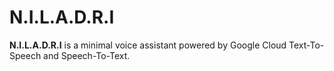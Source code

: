 # N.I.L.A.D.R.I

**N.I.L.A.D.R.I** is a minimal voice assistant powered by Google Cloud Text-To-Speech and Speech-To-Text. 
